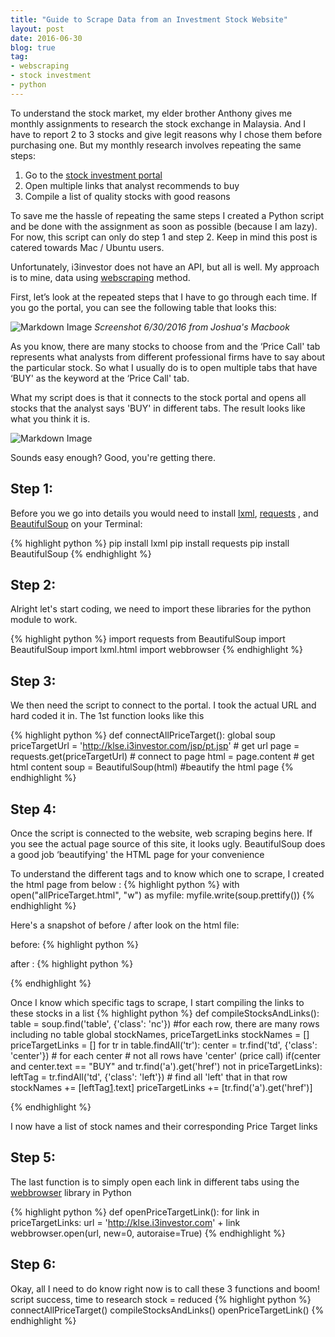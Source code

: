 ```yaml
---
title: "Guide to Scrape Data from an Investment Stock Website"
layout: post
date: 2016-06-30
blog: true
tag:
- webscraping
- stock investment
- python
---
```


To understand the stock market, my elder brother Anthony gives me monthly
assignments to research the stock exchange in Malaysia. And I have to report
2 to 3 stocks and give legit reasons why I chose them before purchasing one.
But my monthly research involves repeating the same steps:


1. Go to the [stock investment portal](http://klse.i3investor.com/jsp/pt.jsp)
2. Open multiple links that analyst recommends to buy
3. Compile a list of quality stocks with good reasons

To save me the hassle of repeating the same steps I created a Python script and
 be done with the assignment as soon as possible (because I am lazy). For now,
  this script can only do step 1 and step 2. Keep in mind this post is catered
  towards Mac / Ubuntu users.


Unfortunately, i3investor does not have an API, but all is well. My approach is
to mine,  data using [webscraping](http://docs.python-guide.org/en/latest/scenarios/scrape/)
method.

First, let’s look at the repeated steps that I have to go through each time. If
you go the portal, you can see the following table that looks this:


![Markdown Image][1]
*Screenshot 6/30/2016 from Joshua's Macbook*

As you know, there are many stocks to choose from and the ‘Price Call' tab
represents what analysts from different professional firms have to say about
the particular stock. So what I usually do is to open multiple tabs that have
‘BUY' as the keyword at the ‘Price Call' tab.


What my script does is that it connects to the stock portal and opens all stocks
that the analyst says 'BUY' in different tabs. The result looks like what you
think it is.

![Markdown Image][2]

Sounds easy enough? Good, you're getting there.

## Step 1:
Before you we go into details you
would need to install [lxml](http://lxml.de/), [requests](http://docs.python-requests.org/en/master/)
, and [BeautifulSoup](https://www.crummy.com/software/BeautifulSoup/bs4/doc/)
on your Terminal:

{% highlight python %}
pip install lxml
pip install requests
pip install BeautifulSoup
{% endhighlight %}

## Step 2:
Alright let's start coding, we need to import these libraries for the python
module to work.

{% highlight python %}
import requests
from BeautifulSoup import BeautifulSoup
import lxml.html
import webbrowser
{% endhighlight %}

## Step 3:
We then need the script to connect to the portal. I took the actual URL and
hard coded it in. The 1st function looks like this

{% highlight python %}
def connectAllPriceTarget():
    global soup
    priceTargetUrl = 'http://klse.i3investor.com/jsp/pt.jsp' # get url
    page = requests.get(priceTargetUrl) # connect to page
    html = page.content # get html content
    soup = BeautifulSoup(html) #beautify the html page
{% endhighlight %}

## Step 4:
Once the script is connected to the website, web scraping begins here. If you
see the actual page source of this site, it looks ugly. BeautifulSoup does a
good job ‘beautifying' the HTML page for your convenience

To understand the different tags and to know which one to scrape, I created the
html page from below :
{% highlight python %}
with open("allPriceTarget.html", "w") as myfile:
    myfile.write(soup.prettify())
{% endhighlight %}

Here's a snapshot of before / after look on the html file:

before:
{% highlight python %}
<!DOCTYPE html PUBLIC "-//W3C//DTD XHTML 1.0 Transitional//EN" "http://www.w3.org/TR/xhtml1/DTD/xhtml1-transitional.dtd">
<html xmlns="http://www.w3.org/1999/xhtml" xml:lang="en" lang="en">
<head>      <title>Stock Price Target | I3investor</title> <meta http-equiv="content-type" content="text/html; charset=utf-8" />  <meta http-equiv="X-Frame-Options" content="deny"/> <meta name="description" content="A free and independent portal for stock investors. The portal provides aggregated investment Blogs and News, Stock Database & Quotes, Price Targets, and Watchlist/Portfolio tool for investors." /> <meta name="keywords" content="Stock Price Target,Bursa Malaysia" /> <link rel="icon"
{% endhighlight %}

after :
{% highlight python %}
<!DOCTYPE html PUBLIC "-//W3C//DTD XHTML 1.0 Transitional//EN" "http://www.w3.org/TR/xhtml1/DTD/xhtml1-transitional.dtd">
<html xmlns="http://www.w3.org/1999/xhtml" xml:lang="en" lang="en">
 <head>
  <title>
   Stock Price Target | I3investor
  </title>
  <meta http-equiv="content-type" content="text/html; charset=utf-8" />
  <meta http-equiv="X-Frame-Options" content="deny" />
  <meta name="description" content="A free and independent portal for stock investors. The portal provides aggregated investment Blogs and News, Stock Database &amp; Quotes, Price Targets, and Watchlist/Portfolio tool for investors." />
  <meta name="keywords" content="Stock Price Target,Bursa Malaysia" />
  {% endhighlight %}


Once I know which specific tags to scrape, I start compiling the links to these
stocks in a list
{% highlight python %}
def compileStocksAndLinks():
    table = soup.find('table', {'class': 'nc'})
    #for each row, there are many rows including no table
    global stockNames, priceTargetLinks
    stockNames = []
    priceTargetLinks = []
    for tr in table.findAll('tr'):
        center = tr.find('td', {'class': 'center'}) # for each center
        # not all rows have 'center' (price call)
        if(center and center.text == "BUY" and tr.find('a').get('href') not in priceTargetLinks):
            leftTag = tr.findAll('td', {'class': 'left'}) # find all 'left' that in that row
            stockNames += [leftTag[1].text]
            priceTargetLinks += [tr.find('a').get('href')]

{% endhighlight %}

I now have a list of stock names and their corresponding Price Target links

## Step 5:
The last function is to simply open each link in different tabs using the
[webbrowser](https://docs.python.org/2/library/webbrowser.html) library in Python

{% highlight python %}
def openPriceTargetLink():
    for link in priceTargetLinks:
        url = 'http://klse.i3investor.com' + link
        webbrowser.open(url, new=0, autoraise=True)
{% endhighlight %}

## Step 6:
Okay, all I need to do know right now is to call these 3 functions and boom!
script success, time to research stock = reduced
{% highlight python %}
connectAllPriceTarget()
compileStocksAndLinks()
openPriceTargetLink()
{% endhighlight %}

[1]: https://liewsanmin.github.io/images/scrape/allPriceTarget.jpg
[2]: https://liewsanmin.github.io/images/scrape/scrapeImages/scrapeResult.png
